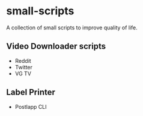 # small-scripts

A collection of small scripts to improve quality of life. <br>

## Video Downloader scripts

- Reddit
- Twitter
- VG TV

## Label Printer

- Postlapp CLI
